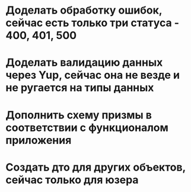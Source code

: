 # Доделать обработку ошибок, сейчас есть только три статуса - 400, 401, 500

# Доделать валидацию данных через Yup, сейчас она не везде и не ругается на типы данных

# Дополнить схему призмы в соответствии с функционалом приложения

# Создать дто для других объектов, сейчас только для юзера

#
